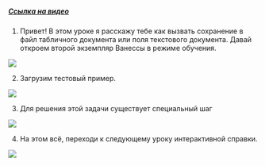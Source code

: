 ﻿##### [Ссылка на видео](https://youtu.be/5JwT7PPlZAA)

001. Привет! В этом уроке я расскажу тебе как вызвать сохранение в файл табличного документа или поля текстового документа. Давай откроем второй экземпляр Ванессы в режиме обучения.

![](https://vanessa-files.do.bit-erp.ru/Doc/1.2.041.1/MD/Глава08/images/000_КакВызватьСохранениеВФайлТабличногоДокументаИлиПоляТекстовогоДокумента.png)

002. Загрузим тестовый пример.

![](https://vanessa-files.do.bit-erp.ru/Doc/1.2.041.1/MD/Глава08/images/006_КакВызватьСохранениеВФайлТабличногоДокументаИлиПоляТекстовогоДокумента.png)

003. Для решения этой задачи существует специальный шаг

![](https://vanessa-files.do.bit-erp.ru/Doc/1.2.041.1/MD/Глава08/images/009_КакВызватьСохранениеВФайлТабличногоДокументаИлиПоляТекстовогоДокумента.png)

004. На этом всё, переходи к следующему уроку интерактивной справки.

![](https://vanessa-files.do.bit-erp.ru/Doc/1.2.041.1/MD/Глава08/images/012_КакВызватьСохранениеВФайлТабличногоДокументаИлиПоляТекстовогоДокумента.png)
